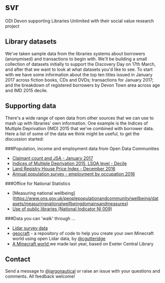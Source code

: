 # svr
ODI Devon supporting Libraries Unlimited with their social value research project
## Library datasets
We've taken sample data from the libraries systems about borrowers (anonymised) and transactions to begin with. We'll be building a small collection of datasets initially to support the Discovery Day on 17th March, and after that we want to look at what datasets you'd like to see. To start with we have some information about the top ten titles issued in January 2017 across fiction books, CDs and DVDs; transactions for January 2017; and the breakdown of registered borrowers by Devon Town area across age and IMD 2015 decile.
## Supporting data
There's a wide range of open data from other sources that we can use to mash up with libraries' own information. One example is the Indices of Multiple Deprivation (IMD) 2015 that we've combined with borrower data. Here a list of some of the data we think might be useful, to get the discussion started:

###Population, income and employment data from Open Data Communities 
- [Claimant count and JSA - January 2017](https://github.com/ODIDevon/svr/blob/master/other_data/labour-force%7Cunemployment%7Cclaimant-rate%7Cby-age.csv)
- [Indices of Multiple Deprivation 2015, LSOA level - Decile](https://github.com/ODIDevon/svr/blob/master/other_data/societal-wellbeing%7Cimd%7Cindices.csv)
- [Land Registry House Price Index - December 2016](https://github.com/ODIDevon/svr/blob/master/other_data/5218bf72-509e-436c-bc8a-c998d7f4451a.csv)
- [Annual population survey - employment by occupation 2016](https://github.com/ODIDevon/svr/blob/master/other_data/labour-force%7Cemployment%7Ccount%7Cby-occupation.csv)

###Office for National Statistics
- [Measuring national wellbeing] (https://www.ons.gov.uk/peoplepopulationandcommunity/wellbeing/datasets/measuringnationalwellbeingdomainsandmeasures)
- [Use of public libraries (National Indicator NI 009)](https://data.gov.uk/dataset/ni-009-use-of-public-libraries)

###Data you can 'walk' through ...
- [Lidar survey data](https://data.gov.uk/publisher/environment-agency)
- [geocraft](http://github.com/cgutteridge/geocraft) - a repository of code to help you create your own Minecraft world using open Lidar data, by [@cgutteridge](http://github.com/cgutteridge)
- [A Minecraft world ](https://github.com/jargonautical/minecraft-discovery/blob/master/ExeterCathedral.zip)we made last year, based on Exeter Central Library

## Contact
Send a message to [@jargonautical](http://github.com/jargonautical) or raise an issue with your questions and comments. All feedback welcome!
